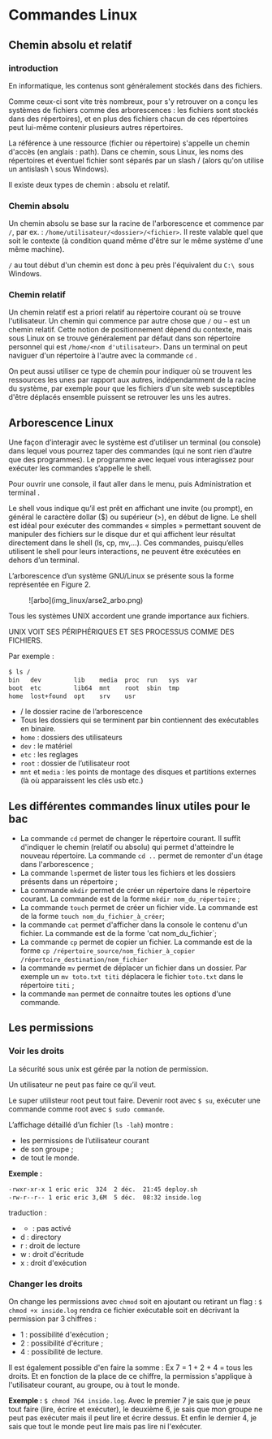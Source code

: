 # Commandes Linux

## Chemin absolu et relatif

### introduction

En informatique, les contenus sont généralement stockés dans des fichiers.

Comme ceux-ci sont vite très nombreux, pour s'y retrouver on a conçu les systèmes de fichiers comme des arborescences : les fichiers sont stockés dans des répertoires), et en plus des fichiers chacun de ces répertoires peut lui-même contenir plusieurs autres répertoires.

La référence à une ressource (fichier ou répertoire) s'appelle un chemin d'accès (en anglais : path). Dans ce chemin, sous Linux, les noms des répertoires et éventuel fichier sont séparés par un slash / (alors qu'on utilise un antislash \ sous Windows).

Il existe deux types de chemin : absolu et relatif.

### Chemin absolu

Un chemin absolu se base sur la racine de l'arborescence et commence par `/`, par ex. : `/home/utilisateur/<dossier>/<fichier>`. Il reste valable quel que soit le contexte (à condition quand même d'être sur le même système d'une même machine).

`/` au tout début d'un chemin est donc à peu près l'équivalent du `C:\ `sous Windows.

### Chemin relatif

Un chemin relatif est a priori relatif au répertoire courant où se trouve l'utilisateur. Un chemin qui commence par autre chose que `/` ou `~` est un chemin relatif. Cette notion de positionnement dépend du contexte, mais sous Linux on se trouve généralement par défaut dans son répertoire personnel qui est `/home/<nom d'utilisateur>`. Dans un terminal on peut naviguer d'un répertoire à l'autre avec la commande `cd` .

On peut aussi utiliser ce type de chemin pour indiquer où se trouvent les ressources les unes par rapport aux autres, indépendamment de la racine du système, par exemple pour que les fichiers d'un site web susceptibles d'être déplacés ensemble puissent se retrouver les uns les autres.

## Arborescence Linux

Une façon d’interagir avec le système est d’utiliser un terminal (ou console) dans lequel vous pourrez taper des commandes (qui ne sont rien d’autre que des programmes). Le programme avec lequel vous interagissez pour exécuter les
commandes s’appelle le shell.

Pour ouvrir une console, il faut aller dans le menu, puis Administration et terminal .

Le shell vous indique qu’il est prêt en affichant une invite (ou prompt), en général le caractère dollar ($\$$) ou supérieur ($>$), en début de ligne. Le shell est idéal pour exécuter des commandes « simples » permettant souvent de manipuler des fichiers sur le disque dur et qui affichent leur résultat directement dans le shell (ls, cp, mv,...). Ces commandes, puisqu’elles
utilisent le shell pour leurs interactions, ne peuvent être exécutées en dehors d’un terminal.

L’arborescence d’un système GNU/Linux se présente sous la forme représentée en Figure 2.

<figure markdown>
![arbo](img_linux/arse2_arbo.png)
</figure>

Tous les systèmes UNIX accordent une grande importance aux fichiers.

UNIX VOIT SES PÉRIPHÉRIQUES ET SES PROCESSUS COMME DES FICHIERS.

Par exemple :
``` shell
$ ls /
bin   dev         lib    media  proc  run   sys  var
boot  etc         lib64  mnt    root  sbin  tmp
home  lost+found  opt    srv    usr
```

* / le dossier racine de l’arborescence
* Tous les dossiers qui se terminent par bin contiennent des exécutables en binaire.
* `home` : dossiers des utilisateurs
* `dev` : le matériel
* `etc` : les reglages
* `root` : dossier de l’utilisateur root
* `mnt` et `media` : les points de montage des disques et partitions externes (là où apparaissent les clés usb etc.)

## Les différentes commandes linux utiles pour le bac

* La commande `cd` permet de changer le répertoire courant. Il suffit d'indiquer le chemin (relatif ou absolu) qui permet d'atteindre le nouveau répertoire. La commande `cd ..` permet de remonter d'un étage dans l'arborescence ;
* La commande `ls`permet de lister tous les fichiers et les dossiers présents dans un répertoire ;
* La commande `mkdir` permet de créer un répertoire dans le répertoire courant. La commande est de la forme `mkdir nom_du_répertoire` ;
* La commande `touch` permet de créer un fichier vide. La commande est de la forme `touch nom_du_fichier_à_créer`;
* la commande `cat` permet d'afficher dans la console le contenu d'un fichier. La commande est de la forme 'cat nom_du_fichier`;
* La commande `cp` permet de copier un fichier. La commande est de la forme `cp /répertoire_source/nom_fichier_à_copier /répertoire_destination/nom_fichier`
* la commande `mv` permet de déplacer un fichier dans un dossier. Par exemple un `mv toto.txt titi` déplacera le fichier `toto.txt` dans le répertoire `titi` ;
* la commande `man` permet de connaitre toutes les options d'une commande.

## Les permissions

### Voir les droits

La sécurité sous unix est gérée par la notion de permission.

Un utilisateur ne peut pas faire ce qu’il veut. 

Le super utilisteur root peut tout faire. Devenir root avec `$ su`, exécuter une commande comme root avec `$ sudo commande`.

L’affichage détaillé d’un fichier (`ls -lah`) montre :

* les permissions de l’utilisateur courant
* de son groupe ;
* de tout le monde.

**Exemple :**

``` shell
-rwxr-xr-x 1 eric eric  324  2 déc.  21:45 deploy.sh
-rw-r--r-- 1 eric eric 3,6M  5 déc.  08:32 inside.log
```

traduction :

* - : pas activé
* d : directory
* r : droit de lecture
* w : droit d'écritude
* x : droit d'exécution

### Changer les droits

On change les permissions avec `chmod` soit en ajoutant ou retirant un flag : `$ chmod +x inside.log` rendra ce fichier exécutable soit en décrivant la permission par 3 chiffres :

* 1 : possibilité d'exécution ;
* 2 : possibilité d'écriture ;
* 4 : possibilité de lecture.

Il est également possible d'en faire la somme : Ex 7 = 1 + 2 + 4 = tous les droits. Et en fonction de la place de ce chiffre, la permission s'applique à l'utilisateur courant, au groupe, ou à tout le monde.

**Exemple :** `$ chmod 764 inside.log`. Avec le premier 7 je sais que je peux tout faire (lire, écrire et exécuter), le deuxième 6, je sais que mon groupe ne peut pas exécuter mais il peut lire et écrire dessus. Et enfin le dernier 4, je sais que tout le monde peut lire mais pas lire ni l'exécuter.